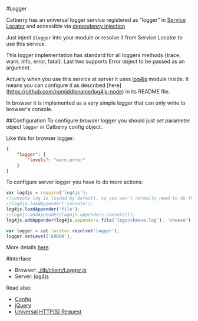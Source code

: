 #Logger

Catberry has an universal logger service registered as "logger" in 
[Service Locator](../service-locator.md) and accessible via 
[dependency injection](../dependency-injection.md).

Just inject `$logger` into your module or resolve it from 
Service Locator to use this service.

This logger implementation has standard for all loggers methods 
{trace, warn, info, error, fatal}. 
Last two supports Error object to be passed as an argument.

Actually when you use this service at server it uses 
[log4js](https://www.npmjs.org/package/log4js) module inside. 
It means you can configure it as described [here]
(https://github.com/nomiddlename/log4js-node) in its README file.

In browser it is implemented as a very simple logger that can only write 
to browser's console.

##Configuration
To configure browser logger you should just set parameter object `logger` in 
Catberry config object.

Like this for browser logger:
```json
{
	"logger": {
		"levels": "warn,error"
	}
}
```

To configure server logger you have to do more actions:
```javascript
var log4js = require('log4js'); 
//console log is loaded by default, so you won't normally need to do this
//log4js.loadAppender('console');
log4js.loadAppender('file');
//log4js.addAppender(log4js.appenders.console());
log4js.addAppender(log4js.appenders.file('logs/cheese.log'), 'cheese');

var logger = cat.locator.resolve('logger');
logger.setLevel('ERROR');
```

More details [here](https://github.com/nomiddlename/log4js-node#usage).

#Interface

* Browser: [./lib/client/Logger.js](../../../browser/Logger.js)
* Server: [log4js](https://www.npmjs.org/package/log4js)

Read also:

* [Config](config.md)
* [jQuery](jquery.md)
* [Universal HTTP(S) Request](universal-http-request.md)